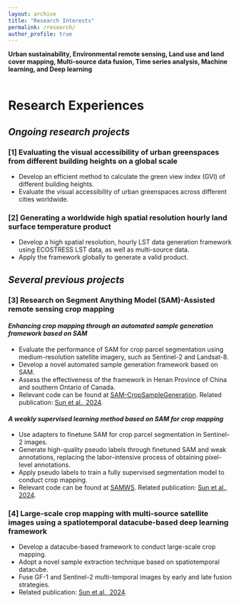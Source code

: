 ```yaml
---
layout: archive
title: "Research Interests"
permalink: /research/
author_profile: true
---
```



<!-- # Research Interests -->

**Urban sustainability, Environmental remote sensing, Land use and land cover mapping, Multi-source data fusion, Time series analysis, Machine learning, and Deep learning**
<br>
<br>

# Research Experiences
## *Ongoing research projects*
### [1] Evaluating the visual accessibility of urban greenspaces from different building heights on a global scale 
* Develop an efficient method to calculate the green view index (GVI) of different building heights.
* Evaluate the visual accessibility of urban greenspaces across different cities worldwide.

### [2] Generating a worldwide high spatial resolution hourly land surface temperature product
* Develop a high spatial resolution, hourly LST data generation framework using ECOSTRESS LST data, as well as multi-source data.
* Apply the framework globally to generate a valid product.

## *Several previous projects*
### [3] Research on Segment Anything Model (SAM)-Assisted remote sensing crop mapping
#### *Enhancing crop mapping through an automated sample generation framework based on SAM*
* Evaluate the performance of SAM for crop parcel segmentation using medium-resolution satellite imagery, such as Sentinel-2 and Landsat-8.
* Develop a novel automated sample generation framework based on SAM.
* Assess the effectiveness of the framework in Henan Province of China and southern Ontario of Canada.
* Relevant code can be found at [SAM-CropSampleGeneration](https://github.com/Nick0317Sun/SAM-CropSampleGeneration). Related publication: [Sun et al., 2024](https://www.mdpi.com/2072-4292/16/9/1505).

#### *A weakly supervised learning method based on SAM for crop mapping*
* Use adapters to finetune SAM for crop parcel segmentation in Sentinel-2 images.
* Generate high-quality pseudo labels through finetuned SAM and weak annotations, replacing the labor-intensive process of obtaining pixel-level annotations.
* Apply pseudo labels to train a fully supervised segmentation model to conduct crop mapping.
* Relevant code can be found at [SAMWS](https://github.com/Nick0317Sun/SAMWS). Related publication: [Sun et al., 2024](https://www.sciencedirect.com/science/article/pii/S1569843224004394).

### [4] Large-scale crop mapping with multi-source satellite images using a spatiotemporal datacube-based deep learning framework
* Develop a datacube-based framework to conduct large-scale crop mapping.
* Adopt a novel sample extraction technique based on spatiotemporal datacube.
* Fuse GF-1 and Sentinel-2 multi-temporal images by early and late fusion strategies.
* Related publication: [Sun et al., 2024](https://ieeexplore.ieee.org/abstract/document/10599780).

